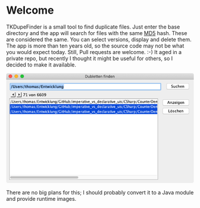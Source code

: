 # Welcome

TKDupeFinder is a small tool to find duplicate files. Just enter the base directory and the app will search for files with the same [MD5](https://en.wikipedia.org/wiki/MD5) hash. These are considered the same. You can select versions, display and delete them. The app is more than ten years old, so the source code may not be what you would expect today. Still, Pull requests are welcome. :-) It aged in a private repo, but recently I thought it might be useful for others, so I decided to make it available.

![Screenshot of the main window](main_window.png)

There are no big plans for this; I should probably convert it to a Java module and provide runtime images.